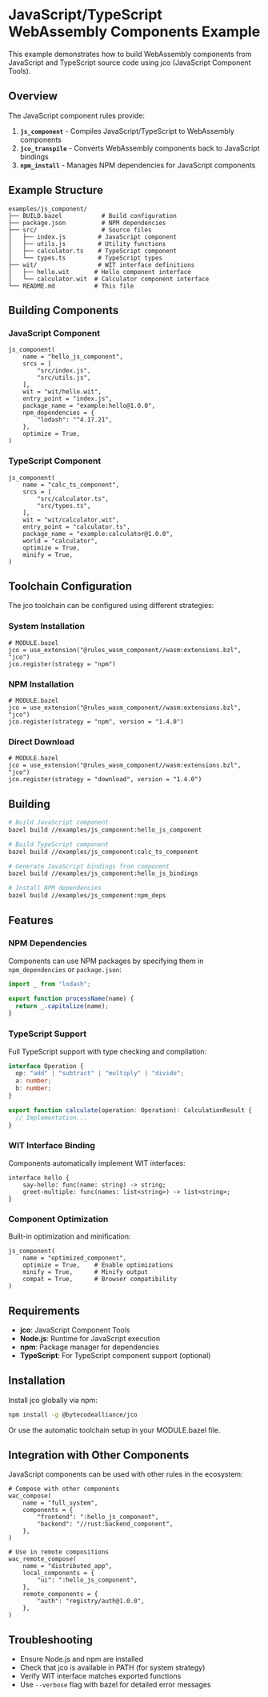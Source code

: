 # JavaScript/TypeScript WebAssembly Components Example

This example demonstrates how to build WebAssembly components from JavaScript and TypeScript source code using jco (JavaScript Component Tools).

## Overview

The JavaScript component rules provide:

1. **`js_component`** - Compiles JavaScript/TypeScript to WebAssembly components
2. **`jco_transpile`** - Converts WebAssembly components back to JavaScript bindings
3. **`npm_install`** - Manages NPM dependencies for JavaScript components

## Example Structure

```
examples/js_component/
├── BUILD.bazel           # Build configuration
├── package.json          # NPM dependencies
├── src/                  # Source files
│   ├── index.js         # JavaScript component
│   ├── utils.js         # Utility functions
│   ├── calculator.ts    # TypeScript component
│   └── types.ts         # TypeScript types
├── wit/                 # WIT interface definitions
│   ├── hello.wit       # Hello component interface
│   └── calculator.wit  # Calculator component interface
└── README.md           # This file
```

## Building Components

### JavaScript Component

```starlark
js_component(
    name = "hello_js_component",
    srcs = [
        "src/index.js",
        "src/utils.js",
    ],
    wit = "wit/hello.wit",
    entry_point = "index.js",
    package_name = "example:hello@1.0.0",
    npm_dependencies = {
        "lodash": "^4.17.21",
    },
    optimize = True,
)
```

### TypeScript Component

```starlark
js_component(
    name = "calc_ts_component",
    srcs = [
        "src/calculator.ts",
        "src/types.ts",
    ],
    wit = "wit/calculator.wit",
    entry_point = "calculator.ts",
    package_name = "example:calculator@1.0.0",
    world = "calculator",
    optimize = True,
    minify = True,
)
```

## Toolchain Configuration

The jco toolchain can be configured using different strategies:

### System Installation

```starlark
# MODULE.bazel
jco = use_extension("@rules_wasm_component//wasm:extensions.bzl", "jco")
jco.register(strategy = "npm")
```

### NPM Installation

```starlark
# MODULE.bazel
jco = use_extension("@rules_wasm_component//wasm:extensions.bzl", "jco")
jco.register(strategy = "npm", version = "1.4.0")
```

### Direct Download

```starlark
# MODULE.bazel
jco = use_extension("@rules_wasm_component//wasm:extensions.bzl", "jco")
jco.register(strategy = "download", version = "1.4.0")
```

## Building

```bash
# Build JavaScript component
bazel build //examples/js_component:hello_js_component

# Build TypeScript component
bazel build //examples/js_component:calc_ts_component

# Generate JavaScript bindings from component
bazel build //examples/js_component:hello_js_bindings

# Install NPM dependencies
bazel build //examples/js_component:npm_deps
```

## Features

### NPM Dependencies

Components can use NPM packages by specifying them in `npm_dependencies` or `package.json`:

```javascript
import _ from "lodash";

export function processName(name) {
  return _.capitalize(name);
}
```

### TypeScript Support

Full TypeScript support with type checking and compilation:

```typescript
interface Operation {
  op: "add" | "subtract" | "multiply" | "divide";
  a: number;
  b: number;
}

export function calculate(operation: Operation): CalculationResult {
  // Implementation...
}
```

### WIT Interface Binding

Components automatically implement WIT interfaces:

```wit
interface hello {
    say-hello: func(name: string) -> string;
    greet-multiple: func(names: list<string>) -> list<string>;
}
```

### Component Optimization

Built-in optimization and minification:

```starlark
js_component(
    name = "optimized_component",
    optimize = True,    # Enable optimizations
    minify = True,      # Minify output
    compat = True,      # Browser compatibility
)
```

## Requirements

- **jco**: JavaScript Component Tools
- **Node.js**: Runtime for JavaScript execution
- **npm**: Package manager for dependencies
- **TypeScript**: For TypeScript component support (optional)

## Installation

Install jco globally via npm:

```bash
npm install -g @bytecodealliance/jco
```

Or use the automatic toolchain setup in your MODULE.bazel file.

## Integration with Other Components

JavaScript components can be used with other rules in the ecosystem:

```starlark
# Compose with other components
wac_compose(
    name = "full_system",
    components = {
        "frontend": ":hello_js_component",
        "backend": "//rust:backend_component",
    },
)

# Use in remote compositions
wac_remote_compose(
    name = "distributed_app",
    local_components = {
        "ui": ":hello_js_component",
    },
    remote_components = {
        "auth": "registry/auth@1.0.0",
    },
)
```

## Troubleshooting

- Ensure Node.js and npm are installed
- Check that jco is available in PATH (for system strategy)
- Verify WIT interface matches exported functions
- Use `--verbose` flag with bazel for detailed error messages
